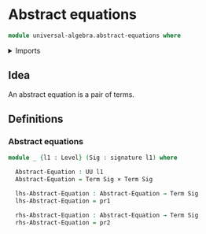 # Abstract equations

```agda
module universal-algebra.abstract-equations where
```

<details><summary>Imports</summary>

```agda
open import foundation.cartesian-product-types
open import foundation.dependent-pair-types
open import foundation.universe-levels

open import universal-algebra.signatures
open import universal-algebra.terms-signatures
```

</details>

## Idea

An abstract equation is a pair of terms.

## Definitions

### Abstract equations

```agda
module _ {l1 : Level} (Sig : signature l1) where

  Abstract-Equation : UU l1
  Abstract-Equation = Term Sig × Term Sig

  lhs-Abstract-Equation : Abstract-Equation → Term Sig
  lhs-Abstract-Equation = pr1

  rhs-Abstract-Equation : Abstract-Equation → Term Sig
  rhs-Abstract-Equation = pr2
```
